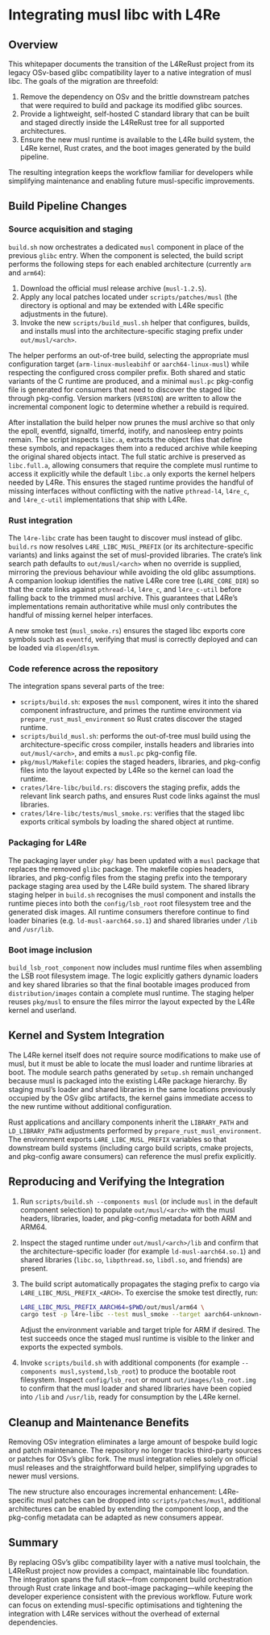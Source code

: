 # Integrating musl libc with L4Re

## Overview

This whitepaper documents the transition of the L4ReRust project from its
legacy OSv-based glibc compatibility layer to a native integration of musl
libc. The goals of the migration are threefold:

1. Remove the dependency on OSv and the brittle downstream patches that were
   required to build and package its modified glibc sources.
2. Provide a lightweight, self-hosted C standard library that can be built and
   staged directly inside the L4ReRust tree for all supported architectures.
3. Ensure the new musl runtime is available to the L4Re build system, the L4Re
   kernel, Rust crates, and the boot images generated by the build pipeline.

The resulting integration keeps the workflow familiar for developers while
simplifying maintenance and enabling future musl-specific improvements.

## Build Pipeline Changes

### Source acquisition and staging

`build.sh` now orchestrates a dedicated `musl` component in place of the
previous `glibc` entry. When the component is selected, the build script
performs the following steps for each enabled architecture (currently `arm`
and `arm64`):

1. Download the official musl release archive (`musl-1.2.5`).
2. Apply any local patches located under `scripts/patches/musl` (the directory
   is optional and may be extended with L4Re specific adjustments in the
   future).
3. Invoke the new `scripts/build_musl.sh` helper that configures, builds, and
   installs musl into the architecture-specific staging prefix under
   `out/musl/<arch>`.

The helper performs an out-of-tree build, selecting the appropriate musl
configuration target (`arm-linux-musleabihf` or `aarch64-linux-musl`) while
respecting the configured cross compiler prefix. Both shared and static
variants of the C runtime are produced, and a minimal `musl.pc` pkg-config
file is generated for consumers that need to discover the staged libc through
pkg-config. Version markers (`VERSION`) are written to allow the incremental
component logic to determine whether a rebuild is required.

After installation the build helper now prunes the musl archive so that only
the epoll, eventfd, signalfd, timerfd, inotify, and nanosleep entry points remain. The
script inspects `libc.a`, extracts the object files that define these symbols,
and repackages them into a reduced archive while keeping the original shared
objects intact. The full static archive is preserved as `libc.full.a`, allowing
consumers that require the complete musl runtime to access it explicitly while
the default `libc.a` only exports the kernel helpers needed by L4Re. This
ensures the staged runtime provides the handful of missing interfaces without
conflicting with the native `pthread-l4`, `l4re_c`, and `l4re_c-util`
implementations that ship with L4Re.

### Rust integration

The `l4re-libc` crate has been taught to discover musl instead of glibc.
`build.rs` now resolves `L4RE_LIBC_MUSL_PREFIX` (or its architecture-specific
variants) and links against the set of musl-provided libraries. The crate’s
link search path defaults to `out/musl/<arch>` when no override is supplied,
mirroring the previous behaviour while avoiding the old glibc assumptions.
A companion lookup identifies the native L4Re core tree (`L4RE_CORE_DIR`) so
that the crate links against `pthread-l4`, `l4re_c`, and `l4re_c-util` before
falling back to the trimmed musl archive. This guarantees that L4Re’s
implementations remain authoritative while musl only contributes the handful of
missing kernel helper interfaces.

A new smoke test (`musl_smoke.rs`) ensures the staged libc exports core
symbols such as `eventfd`, verifying that musl is correctly deployed and can be
loaded via `dlopen`/`dlsym`.

### Code reference across the repository

The integration spans several parts of the tree:

- `scripts/build.sh`: exposes the `musl` component, wires it into the shared
  component infrastructure, and primes the runtime environment via
  `prepare_rust_musl_environment` so Rust crates discover the staged runtime.
- `scripts/build_musl.sh`: performs the out-of-tree musl build using the
  architecture-specific cross compiler, installs headers and libraries into
  `out/musl/<arch>`, and emits a `musl.pc` pkg-config file.
- `pkg/musl/Makefile`: copies the staged headers, libraries, and pkg-config
  files into the layout expected by L4Re so the kernel can load the runtime.
- `crates/l4re-libc/build.rs`: discovers the staging prefix, adds the relevant
  link search paths, and ensures Rust code links against the musl libraries.
- `crates/l4re-libc/tests/musl_smoke.rs`: verifies that the staged libc exports
  critical symbols by loading the shared object at runtime.

### Packaging for L4Re

The packaging layer under `pkg/` has been updated with a `musl` package that
replaces the removed `glibc` package. The makefile copies headers, libraries,
and pkg-config files from the staging prefix into the temporary package staging
area used by the L4Re build system. The shared library staging helper in
`build.sh` recognises the musl component and installs the runtime pieces into
both the `config/lsb_root` root filesystem tree and the generated disk images.
All runtime consumers therefore continue to find loader binaries (e.g.
`ld-musl-aarch64.so.1`) and shared libraries under `/lib` and `/usr/lib`.

### Boot image inclusion

`build_lsb_root_component` now includes musl runtime files when assembling the
LSB root filesystem image. The logic explicitly gathers dynamic loaders and
key shared libraries so that the final bootable images produced from
`distribution/images` contain a complete musl runtime. The staging helper reuses
`pkg/musl` to ensure the files mirror the layout expected by the L4Re kernel
and userland.

## Kernel and System Integration

The L4Re kernel itself does not require source modifications to make use of
musl, but it must be able to locate the musl loader and runtime libraries at
boot. The module search paths generated by `setup.sh` remain unchanged because
musl is packaged into the existing L4Re package hierarchy. By staging musl’s
loader and shared libraries in the same locations previously occupied by the
OSv glibc artifacts, the kernel gains immediate access to the new runtime
without additional configuration.

Rust applications and ancillary components inherit the `LIBRARY_PATH` and
`LD_LIBRARY_PATH` adjustments performed by `prepare_rust_musl_environment`. The
environment exports `L4RE_LIBC_MUSL_PREFIX` variables so that downstream build
systems (including cargo build scripts, cmake projects, and pkg-config aware
consumers) can reference the musl prefix explicitly.

## Reproducing and Verifying the Integration

1. Run `scripts/build.sh --components musl` (or include `musl` in the default
   component selection) to populate `out/musl/<arch>` with the musl headers,
   libraries, loader, and pkg-config metadata for both ARM and ARM64.
2. Inspect the staged runtime under `out/musl/<arch>/lib` and confirm that the
   architecture-specific loader (for example `ld-musl-aarch64.so.1`) and shared
   libraries (`libc.so`, `libpthread.so`, `libdl.so`, and friends) are present.
3. The build script automatically propagates the staging prefix to cargo via
   `L4RE_LIBC_MUSL_PREFIX_<ARCH>`. To exercise the smoke test directly, run:

   ```bash
   L4RE_LIBC_MUSL_PREFIX_AARCH64=$PWD/out/musl/arm64 \
   cargo test -p l4re-libc --test musl_smoke --target aarch64-unknown-linux-musl
   ```

   Adjust the environment variable and target triple for ARM if desired. The
   test succeeds once the staged musl runtime is visible to the linker and
   exports the expected symbols.
4. Invoke `scripts/build.sh` with additional components (for example
   `--components musl,systemd,lsb_root`) to produce the bootable root
   filesystem. Inspect `config/lsb_root` or mount `out/images/lsb_root.img` to
   confirm that the musl loader and shared libraries have been copied into
   `/lib` and `/usr/lib`, ready for consumption by the L4Re kernel.

## Cleanup and Maintenance Benefits

Removing OSv integration eliminates a large amount of bespoke build logic and
patch maintenance. The repository no longer tracks third-party sources or
patches for OSv’s glibc fork. The musl integration relies solely on official
musl releases and the straightforward build helper, simplifying upgrades to
newer musl versions.

The new structure also encourages incremental enhancement: L4Re-specific musl
patches can be dropped into `scripts/patches/musl`, additional architectures can
be enabled by extending the component loop, and the pkg-config metadata can be
adapted as new consumers appear.

## Summary

By replacing OSv’s glibc compatibility layer with a native musl toolchain, the
L4ReRust project now provides a compact, maintainable libc foundation. The
integration spans the full stack—from component build orchestration through
Rust crate linkage and boot-image packaging—while keeping the developer
experience consistent with the previous workflow. Future work can focus on
extending musl-specific optimisations and tightening the integration with
L4Re services without the overhead of external dependencies.
